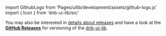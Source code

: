 import GithubLogo from 'Pages/uilib/development/assets/github-logo.js'
import { Icon } from 'dnb-ui-lib/src'

You may also be interested in [details about releases](/uilib/releases) and have a look at the [<Icon icon={GithubLogo} size="default" /> **GitHub Releases**](https://github.com/dnbexperience/eufemia/releases) for versioning of the [dnb-ui-lib](/uilib/).
